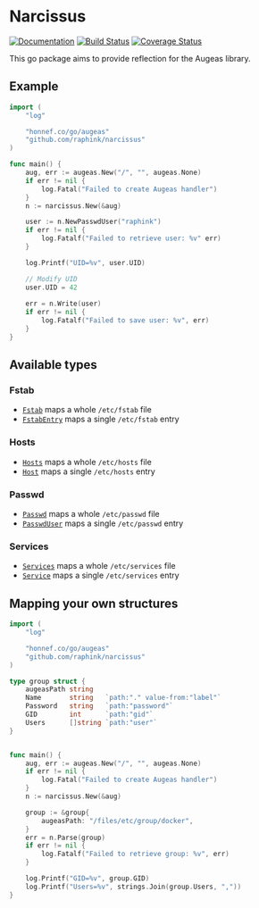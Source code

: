 Narcissus
=========

[![Documentation](https://img.shields.io/badge/godoc-reference-blue.svg)](https://godoc.org/github.com/raphink/narcissus)
[![Build Status](https://img.shields.io/travis/raphink/narcissus/master.svg)](https://travis-ci.org/raphink/narcissus)
[![Coverage Status](https://img.shields.io/coveralls/raphink/narcissus.svg)](https://coveralls.io/r/raphink/narcissus?branch=master)

This go package aims to provide reflection for the Augeas library.

## Example

```go
import (
	"log"

	"honnef.co/go/augeas"
	"github.com/raphink/narcissus"
)

func main() {
	aug, err := augeas.New("/", "", augeas.None)
	if err != nil {
		log.Fatal("Failed to create Augeas handler")
	}
	n := narcissus.New(&aug)

	user := n.NewPasswdUser("raphink")
	if err != nil {
		log.Fatalf("Failed to retrieve user: %v" err)
	}

	log.Printf("UID=%v", user.UID)

	// Modify UID
	user.UID = 42
  
	err = n.Write(user)
	if err != nil {
		log.Fatalf("Failed to save user: %v", err)
	}
}
```

## Available types

### Fstab

* [`Fstab`](https://godoc.org/github.com/raphink/narcissus#Fstab) maps a whole `/etc/fstab` file
* [`FstabEntry`](https://godoc.org/github.com/raphink/narcissus#FstabEntry) maps a single `/etc/fstab` entry

### Hosts

* [`Hosts`](https://godoc.org/github.com/raphink/narcissus#Hosts) maps a whole `/etc/hosts` file
* [`Host`](https://godoc.org/github.com/raphink/narcissus#Host) maps a single `/etc/hosts` entry

### Passwd

* [`Passwd`](https://godoc.org/github.com/raphink/narcissus#Passwd) maps a whole `/etc/passwd` file
* [`PasswdUser`](https://godoc.org/github.com/raphink/narcissus#PasswdUser) maps a single `/etc/passwd` entry

### Services

* [`Services`](https://godoc.org/github.com/raphink/narcissus#Services) maps a whole `/etc/services` file
* [`Service`](https://godoc.org/github.com/raphink/narcissus#Service) maps a single `/etc/services` entry


## Mapping your own structures


```go
import (
	"log"

	"honnef.co/go/augeas"
	"github.com/raphink/narcissus"
)

type group struct {
	augeasPath string
	Name       string   `path:"." value-from:"label"`
	Password   string   `path:"password"`
	GID        int      `path:"gid"`
	Users      []string `path:"user"`
}


func main() {
	aug, err := augeas.New("/", "", augeas.None)
	if err != nil {
		log.Fatal("Failed to create Augeas handler")
	}
	n := narcissus.New(&aug)

	group := &group{
		augeasPath: "/files/etc/group/docker",
	}
	err = n.Parse(group)
	if err != nil {
		log.Fatalf("Failed to retrieve group: %v", err)
	}

	log.Printf("GID=%v", group.GID)
	log.Printf("Users=%v", strings.Join(group.Users, ","))
}
```
